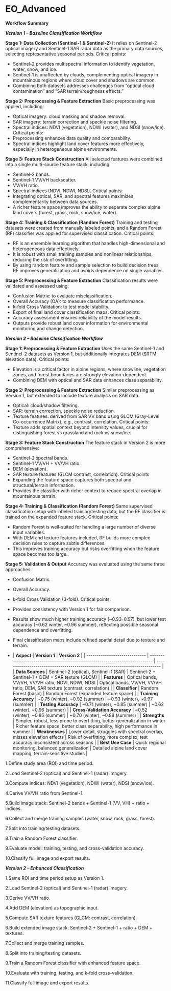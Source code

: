 # EO_Advanced
**Workflow Summary**

***Version 1 – Baseline Classification Workflow***

****Stage 1: Data Collection (Sentinel-1 & Sentinel-2)****
It relies on Sentinel-2 optical imagery and Sentinel-1 SAR radar data as the primary data sources, selecting representative seasonal periods.
Critical points:
 - Sentinel-2 provides multispectral information to identify vegetation, water, snow, and ice.
 - Sentinel-1 is unaffected by clouds, complementing optical imagery in mountainous regions where cloud cover and shadows are common.
 - Combining both datasets addresses challenges from “optical cloud contamination” and “SAR terrain/roughness effects.”

****Stage 2: Preprocessing & Feature Extraction****
Basic preprocessing was applied, including:
 - Optical imagery: cloud masking and shadow removal.
 - SAR imagery: terrain correction and speckle noise filtering.
 - Spectral indices: NDVI (vegetation), NDWI (water), and NDSI (snow/ice).
Critical points:
 - Preprocessing enhances data quality and comparability.
 - Spectral indices highlight land cover features more effectively, especially in heterogeneous alpine environments.

****Stage 3: Feature Stack Construction****
All selected features were combined into a single multi-source feature stack, including:
 - Sentinel-2 bands.
 - Sentinel-1 VV/VH backscatter.
 - VV/VH ratio.
 - Spectral indices (NDVI, NDWI, NDSI).
Critical points:
 - Integrating optical, SAR, and spectral features maximizes complementarity between data sources.
 - A richer feature space improves the ability to separate complex alpine land covers (forest, grass, rock, snow/ice, water).

****Stage 4: Training & Classification (Random Forest)****
Training and testing datasets were created from manually labeled points, and a Random Forest (RF) classifier was applied for supervised classification.
Critical points:
 - RF is an ensemble learning algorithm that handles high-dimensional and heterogeneous data effectively.
 - It is robust with small training samples and nonlinear relationships, reducing the risk of overfitting.
 - By using random feature and sample selection to build decision trees, RF improves generalization and avoids dependence on single variables.

****Stage 5: Preprocessing & Feature Extraction****
Classification results were validated and assessed using:
 - Confusion Matrix: to evaluate misclassification.
 - Overall Accuracy (OA): to measure classification performance.
 - k-fold Cross Validation: to test model stability.
 - Export of final land cover classification maps.
Critical points:
 - Accuracy assessment ensures reliability of the model results.
 - Outputs provide robust land cover information for environmental monitoring and change detection.


***Version 2 – Baseline Classification Workflow***

****Stage 1: Preprocessing & Feature Extraction****
Uses the same Sentinel-1 and Sentinel-2 datasets as Version 1, but additionally integrates DEM (SRTM elevation data).
Critical points:
 - Elevation is a critical factor in alpine regions, where snowline, vegetation zones, and forest boundaries are strongly elevation-dependent.
 - Combining DEM with optical and SAR data enhances class separability.

****Stage 2: Preprocessing & Feature Extraction****
Similar preprocessing as Version 1, but extended to include texture analysis on SAR data.
 - Optical: cloud/shadow filtering.
 - SAR: terrain correction, speckle noise reduction.
 - Texture features: derived from SAR VV band using GLCM (Gray-Level Co-occurrence Matrix), e.g., contrast, correlation.
Critical points:
 - Texture adds spatial context beyond intensity values, crucial for distinguishing forest vs grassland and rock vs snow/ice.

****Stage 3: Feature Stack Construction****
The feature stack in Version 2 is more comprehensive:
 - Sentinel-2 spectral bands.
 - Sentinel-1 VV/VH + VV/VH ratio.
 - DEM (elevation).
 - SAR texture features (GLCM contrast, correlation).
Critical points
 - Expanding the feature space captures both spectral and structural/terrain information.
 - Provides the classifier with richer context to reduce spectral overlap in mountainous terrain.

****Stage 4: Training & Classification (Random Forest)****
Same supervised classification setup with labeled training/testing data, but the RF classifier is trained on the expanded feature stack.
Critical points:
 - Random Forest is well-suited for handling a large number of diverse input variables.
 - With DEM and texture features included, RF builds more complex decision rules to capture subtle differences.
 - This improves training accuracy but risks overfitting when the feature space becomes too large.

****Stage 5: Validation & Output****
Accuracy was evaluated using the same three approaches:
 - Confusion Matrix.
 - Overall Accuracy.
 - k-fold Cross Validation (3-fold).
Critical points:
 - Provides consistency with Version 1 for fair comparison.
 - Results show much higher training accuracy (~0.93–0.97), but lower test accuracy (~0.62 winter, ~0.96 summer), reflecting possible seasonal dependence and overfitting.
 - Final classification maps include refined spatial detail due to texture and terrain.

 - | **Aspect**                    | **Version 1**                                                               | **Version 2**                                                                |
| ----------------------------- | --------------------------------------------------------------------------- | ---------------------------------------------------------------------------- |
| **Data Sources**              | Sentinel-2 (optical), Sentinel-1 (SAR)                                      | Sentinel-2 + Sentinel-1 + DEM + SAR texture (GLCM)                           |
| **Features**                  | Optical bands, VV/VH, VV/VH ratio, NDVI, NDWI, NDSI                         | Optical bands, VV/VH, VV/VH ratio, DEM, SAR texture (contrast, correlation)  |
| **Classifier**                | Random Forest (basic)                                                       | Random Forest (expanded feature space)                                       |
| **Training Accuracy**         | \~0.75 (winter), \~0.92 (summer)                                            | \~0.93 (winter), \~0.97 (summer)                                             |
| **Testing Accuracy**          | \~0.71 (winter), \~0.85 (summer)                                            | \~0.62 (winter), \~0.96 (summer)                                             |
| **Cross-Validation Accuracy** | \~0.52 (winter), \~0.85 (summer)                                            | \~0.70 (winter), \~0.88 (summer)                                             |
| **Strengths**                 | Simpler, robust, less prone to overfitting, better generalization in winter | Richer feature space, better class separability, high performance in summer  |
| **Weaknesses**                | Lower detail, struggles with spectral overlap, misses elevation effects     | Risk of overfitting, more complex, test accuracy inconsistent across seasons |
| **Best Use Case**             | Quick regional monitoring, balanced generalization                          | Detailed alpine land cover mapping, terrain-sensitive studies                |







1.Define study area (ROI) and time period.

2.Load Sentinel-2 (optical) and Sentinel-1 (radar) imagery.

3.Compute indices: NDVI (vegetation), NDWI (water), NDSI (snow/ice).

4.Derive VV/VH ratio from Sentinel-1.

5.Build image stack: Sentinel-2 bands + Sentinel-1 (VV, VH) + ratio + indices.

6.Collect and merge training samples (water, snow, rock, grass, forest).

7.Split into training/testing datasets.

8.Train a Random Forest classifier.

9.Evaluate model: training, testing, and cross-validation accuracy.

10.Classify full image and export results.


***Version 2 – Enhanced Classification***

1.Same ROI and time period setup as Version 1.

2.Load Sentinel-2 (optical) and Sentinel-1 (radar) imagery.

3.Derive VV/VH ratio.

4.Add DEM (elevation) as topographic input.

5.Compute SAR texture features (GLCM: contrast, correlation).

6.Build extended image stack: Sentinel-2 + Sentinel-1 + ratio + DEM + textures.

7.Collect and merge training samples.

8.Split into training/testing datasets.

9.Train a Random Forest classifier with enhanced feature space.

10.Evaluate with training, testing, and k-fold cross-validation.

11.Classify full image and export results.
